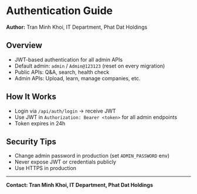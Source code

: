 # Authentication Guide

**Author:** Tran Minh Khoi, IT Department, Phat Dat Holdings

## Overview
- JWT-based authentication for all admin APIs
- Default admin: `admin` / `Admin@123123` (reset on every migration)
- Public APIs: Q&A, search, health check
- Admin APIs: Upload, learn, manage companies, etc.

## How It Works
- Login via `/api/auth/login` → receive JWT
- Use JWT in `Authorization: Bearer <token>` for all admin endpoints
- Token expires in 24h

## Security Tips
- Change admin password in production (set `ADMIN_PASSWORD` env)
- Never expose JWT or credentials publicly
- Use HTTPS in production

---
**Contact: Tran Minh Khoi, IT Department, Phat Dat Holdings** 